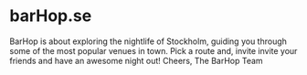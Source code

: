 barHop.se
=========

BarHop is about exploring the nightlife of Stockholm, guiding you through some of the most popular venues in town. Pick a route and, invite invite your friends and have an awesome night out! Cheers, The BarHop Team
